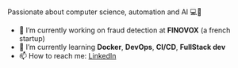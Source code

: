 Passionate about computer science, automation and AI 💻🤖

- 🔭 I’m currently working on fraud detection at **FINOVOX** (a french startup)
- 🌱 I’m currently learning **Docker**, **DevOps**, **CI/CD**, **FullStack dev**
- 📫 How to reach me: [LinkedIn](https://www.linkedin.com/in/romain-maillard6/)
